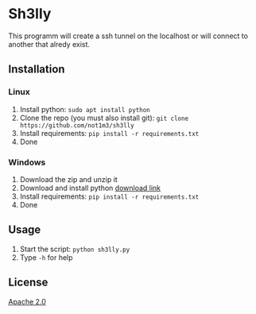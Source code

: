 # Sh3lly

This programm will create a ssh tunnel on the localhost or will connect to another that alredy exist.

## Installation
### Linux
1. Install python: `sudo apt install python`
2. Clone the repo (you must also install git): `git clone https://github.com/not1m3/sh3lly`
2. Install requirements: `pip install -r requirements.txt`
3. Done

### Windows
1. Download the zip and unzip it
2. Download and install python [download link](https://www.python.org/downloads/)
3. Install requirements: `pip install -r requirements.txt`
4. Done

## Usage
1. Start the script: `python sh3lly.py`
2. Type `-h` for help

## License
[Apache 2.0](http://www.apache.org/licenses/LICENSE-2.0.html)
